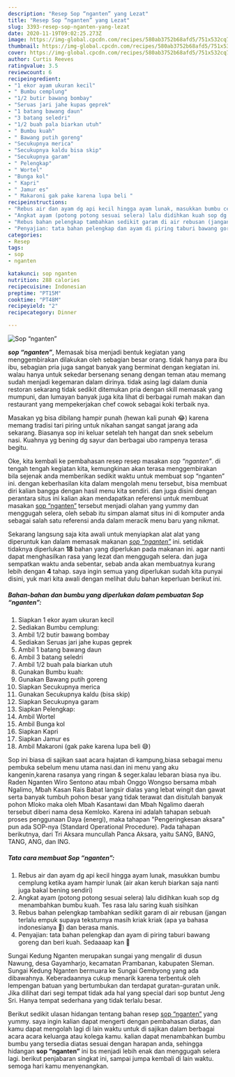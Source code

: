 ```yaml
---
description: "Resep Sop “nganten” yang Lezat"
title: "Resep Sop “nganten” yang Lezat"
slug: 3393-resep-sop-nganten-yang-lezat
date: 2020-11-19T09:02:25.273Z
image: https://img-global.cpcdn.com/recipes/580ab3752b68afd5/751x532cq70/sop-nganten-foto-resep-utama.jpg
thumbnail: https://img-global.cpcdn.com/recipes/580ab3752b68afd5/751x532cq70/sop-nganten-foto-resep-utama.jpg
cover: https://img-global.cpcdn.com/recipes/580ab3752b68afd5/751x532cq70/sop-nganten-foto-resep-utama.jpg
author: Curtis Reeves
ratingvalue: 3.5
reviewcount: 6
recipeingredient:
- "1 ekor ayam ukuran kecil"
- " Bumbu cemplung"
- "1/2 butir bawang bombay"
- "Seruas jari jahe kupas geprek"
- "1 batang bawang daun"
- "3 batang seledri"
- "1/2 buah pala biarkan utuh"
- " Bumbu kuah"
- " Bawang putih goreng"
- "Secukupnya merica"
- "Secukupnya kaldu bisa skip"
- "Secukupnya garam"
- " Pelengkap"
- " Wortel"
- "Bunga kol"
- " Kapri"
- " Jamur es"
- " Makaroni gak pake karena lupa beli "
recipeinstructions:
- "Rebus air dan ayam dg api kecil hingga ayam lunak, masukkan bumbu cemplung ketika ayam hampir lunak (air akan keruh biarkan saja nanti juga bakal bening sendiri)"
- "Angkat ayam (potong potong sesuai selera) lalu didihkan kuah sop dg menambahkan bumbu kuah. Tes rasa lalu saring kuah sisihkan"
- "Rebus bahan pelengkap tambahkan sedikit garam di air rebusan (jangan terlalu empuk supaya teksturnya masih kriak kriak (apa ya bahasa indonesianya 🙈) dan berasa manis."
- "Penyajian: tata bahan pelengkap dan ayam di piring taburi bawang goreng dan beri kuah. Sedaaaap kan 🤤"
categories:
- Resep
tags:
- sop
- nganten

katakunci: sop nganten 
nutrition: 288 calories
recipecuisine: Indonesian
preptime: "PT15M"
cooktime: "PT48M"
recipeyield: "2"
recipecategory: Dinner

---
```



![Sop “nganten”](https://img-global.cpcdn.com/recipes/580ab3752b68afd5/751x532cq70/sop-nganten-foto-resep-utama.jpg)

<b><i>sop “nganten”</i></b>, Memasak bisa menjadi bentuk kegiatan yang menggembirakan dilakukan oleh sebagian besar orang. tidak hanya para ibu ibu, sebagian pria juga sangat banyak yang berminat dengan kegiatan ini. walau hanya untuk sekedar bersenang senang dengan teman atau memang sudah menjadi kegemaran dalam dirinya. tidak asing lagi dalam dunia restoran sekarang tidak sedikit ditemukan pria dengan skill memasak yang mumpuni, dan lumayan banyak juga kita lihat di berbagai rumah makan dan restaurant yang mempekerjakan chef cowok sebagai koki terbaik nya.

Masakan yg bisa dibilang hampir punah (hewan kali punah 😂) karena memang tradisi tari piring untuk nikahan sangat sangat jarang ada sekarang. Biasanya sop ini keluar setelah teh hangat dan snek sebelum nasi. Kuahnya yg bening dg sayur dan berbagai ubo rampenya terasa begitu.

Oke, kita kembali ke pembahasan resep resep masakan <i>sop “nganten”</i>. di tengah tengah kegiatan kita, kemungkinan akan terasa menggembirakan bila sejenak anda memberikan sedikit waktu untuk membuat sop “nganten” ini. dengan keberhasilan kita dalam mengolah menu tersebut, bisa membuat diri kalian bangga dengan hasil menu kita sendiri. dan juga disini dengan perantara situs ini kalian akan mendapatkan referensi untuk membuat masakan <u>sop “nganten”</u> tersebut menjadi olahan yang yummy dan menggugah selera, oleh sebab itu simpan alamat situs ini di komputer anda sebagai salah satu referensi anda dalam meracik menu baru yang nikmat.


Sekarang langsung saja kita awali untuk menyiapkan alat alat yang diperuntuk kan dalam memasak makanan <u><i>sop “nganten”</i></u> ini. setidak tidaknya diperlukan <b>18</b> bahan yang diperlukan pada makanan ini. agar nanti dapat menghasilkan rasa yang lezat dan menggugah selera. dan juga sempatkan waktu anda sebentar, sebab anda akan membuatnya kurang lebih dengan <b>4</b> tahap. saya ingin semua yang diperlukan sudah kita punyai disini, yuk mari kita awali dengan melihat dulu bahan keperluan berikut ini.

<!--inarticleads1-->

##### Bahan-bahan dan bumbu yang diperlukan dalam pembuatan Sop “nganten”:

1. Siapkan 1 ekor ayam ukuran kecil
1. Sediakan  Bumbu cemplung:
1. Ambil 1/2 butir bawang bombay
1. Sediakan Seruas jari jahe kupas geprek
1. Ambil 1 batang bawang daun
1. Ambil 3 batang seledri
1. Ambil 1/2 buah pala biarkan utuh
1. Gunakan  Bumbu kuah:
1. Gunakan  Bawang putih goreng
1. Siapkan Secukupnya merica
1. Gunakan Secukupnya kaldu (bisa skip)
1. Siapkan Secukupnya garam
1. Siapkan  Pelengkap:
1. Ambil  Wortel
1. Ambil Bunga kol
1. Siapkan  Kapri
1. Siapkan  Jamur es
1. Ambil  Makaroni (gak pake karena lupa beli 😅)


Sop ini biasa di sajikan saat acara hajatan di kampung,biasa sebagai menu pembuka sebelum menu utama nasi.dan ini menu yang aku kangenin,karena rasanya yang ringan &amp; seger.kalau lebaran biasa nya ibu. Raden Nganten Wiro Sentono atau mbah Onggo Wongso bersama mbah Ngalimo, Mbah Kasan Rais Babat langsir dialas yang lebat wingit dan gawat serta banyak tumbuh pohon besar yang tidak terawat dan disitulah banyak pohon Mloko maka oleh Mbah Kasantawi dan Mbah Ngalimo daerah tersebut diberi nama desa Kemloko. Karena ini adalah tahapan sebuah proses penggunaan Daya (energi), maka tahapan &#34;Pengeringkesan aksara&#34; pun ada SOP-nya (Standard Operational Procedure). Pada tahapan berikutnya, dari Tri Aksara muncullah Panca Aksara, yaitu SANG, BANG, TANG, ANG, dan ING. 

<!--inarticleads2-->

##### Tata cara membuat Sop “nganten”:

1. Rebus air dan ayam dg api kecil hingga ayam lunak, masukkan bumbu cemplung ketika ayam hampir lunak (air akan keruh biarkan saja nanti juga bakal bening sendiri)
1. Angkat ayam (potong potong sesuai selera) lalu didihkan kuah sop dg menambahkan bumbu kuah. Tes rasa lalu saring kuah sisihkan
1. Rebus bahan pelengkap tambahkan sedikit garam di air rebusan (jangan terlalu empuk supaya teksturnya masih kriak kriak (apa ya bahasa indonesianya 🙈) dan berasa manis.
1. Penyajian: tata bahan pelengkap dan ayam di piring taburi bawang goreng dan beri kuah. Sedaaaap kan 🤤


Sungai Kedung Nganten merupakan sungai yang mengalir di dusun Nawung, desa Gayamharjo, kecamatan Prambanan, kabupaten Sleman. Sungai Kedung Nganten bermuara ke Sungai Gembyong yang ada dibawahnya. Keberadaannya cukup menarik karena terbentuk oleh lempengan batuan yang bertumbukan dan terdapat guratan-guratan unik. Jika dilihat dari segi tempat tidak ada hal yang special dari sop buntut Jeng Sri. Hanya tempat sederhana yang tidak terlalu besar. 

Berikut sedikit ulasan hidangan tentang bahan resep <u>sop “nganten”</u> yang yummy. saya ingin kalian dapat mengerti dengan pembahasan diatas, dan kamu dapat mengolah lagi di lain waktu untuk di sajikan dalam berbagai acara acara keluarga atau kolega kamu. kalian dapat menambahkan bumbu bumbu yang tersedia diatas sesuai dengan harapan anda, sehingga hidangan <b>sop “nganten”</b> ini bs menjadi lebih enak dan menggugah selera lagi. berikut penjabaran singkat ini, sampai jumpa kembali di lain waktu. semoga hari kamu menyenangkan.
